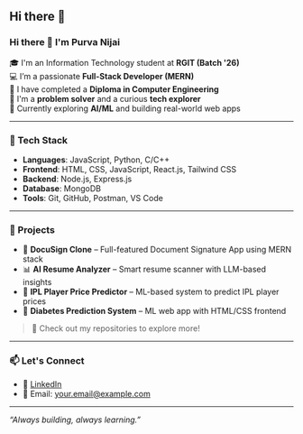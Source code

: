 ## Hi there 👋

<!--
**PurvaNijai34/PurvaNijai34** is a ✨ _special_ ✨ repository because its `README.md` (this file) appears on your GitHub profile.

Here are some ideas to get you started:

- 🔭 I’m currently working on ...
- 🌱 I’m currently learning ...
- 👯 I’m looking to collaborate on ...
- 🤔 I’m looking for help with ...
- 💬 Ask me about ...
- 📫 How to reach me: ...
- 😄 Pronouns: ...
- ⚡ Fun fact: ...
-->

### Hi there 👋 I'm Purva Nijai

🎓 I'm an Information Technology student at **RGIT (Batch '26)**  
💻 I’m a passionate **Full-Stack Developer (MERN)**  
🔧 I have completed a **Diploma in Computer Engineering**  
🧠 I'm a **problem solver** and a curious **tech explorer**  
🚀 Currently exploring **AI/ML** and building real-world web apps  

---

### 🔨 Tech Stack
- **Languages**: JavaScript, Python, C/C++
- **Frontend**: HTML, CSS, JavaScript, React.js, Tailwind CSS
- **Backend**: Node.js, Express.js
- **Database**: MongoDB
- **Tools**: Git, GitHub, Postman, VS Code

---

### 📌 Projects
- 🔐 **DocuSign Clone** – Full-featured Document Signature App using MERN stack  
- 📊 **AI Resume Analyzer** – Smart resume scanner with LLM-based insights  
- 🏏 **IPL Player Price Predictor** – ML-based system to predict IPL player prices  
- 💉 **Diabetes Prediction System** – ML web app with HTML/CSS frontend  

> 👀 Check out my repositories to explore more!

---

### 📫 Let's Connect
- 🔗 [LinkedIn](https://linkedin.com/in/YOUR-LINKEDIN-URL)
- 📧 Email: your.email@example.com

---

_“Always building, always learning.”_

